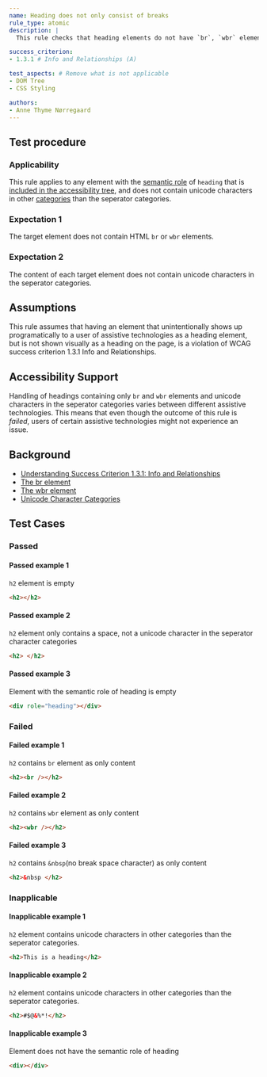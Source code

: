 ```yaml
---
name: Heading does not only consist of breaks
rule_type: atomic
description: | 
  This rule checks that heading elements do not have `br`, `wbr` elements or unicode separator characters as their only content.

success_criterion: 
- 1.3.1 # Info and Relationships (A)

test_aspects: # Remove what is not applicable
- DOM Tree
- CSS Styling

authors:
- Anne Thyme Nørregaard
---
```


## Test procedure

### Applicability

This rule applies to any element with the [semantic role](#semantic-role) of `heading` that is [included in the accessibility tree](#included-in-the-accessibility-tree), and does not contain unicode characters in other [categories]((https://www.fileformat.info/info/unicode/category/index.htm)) than the seperator categories.

### Expectation 1

The target element does not contain HTML `br` or `wbr` elements.

### Expectation 2

The content of each target element does not contain unicode characters in the seperator categories. 

## Assumptions

This rule assumes that having an element that unintentionally shows up programatically to a user of assistive technologies as a heading element, but is not shown visually as a heading on the page, is a violation of WCAG success criterion 1.3.1 Info and Relationships.

## Accessibility Support

Handling of headings containing only `br` and `wbr` elements and unicode characters in the seperator categories varies between different assistive technologies. This means that even though the outcome of this rule is *failed*, users of certain assistive technologies might not experience an issue.

## Background

- [Understanding Success Criterion 1.3.1: Info and Relationships](https://www.w3.org/WAI/WCAG21/Understanding/info-and-relationships.html)
- [The br element](https://www.w3.org/TR/html/textlevel-semantics.html#the-br-element)
- [The wbr element](https://www.w3.org/TR/html/textlevel-semantics.html#the-wbr-element)
- [Unicode Character Categories](https://www.fileformat.info/info/unicode/category/index.htm)

## Test Cases

### Passed

#### Passed example 1

`h2` element is empty

```html
<h2></h2>
```

#### Passed example 2

`h2` element only contains a space, not a unicode character in the seperator character categories

```html
<h2> </h2>
```

#### Passed example 3

Element with the semantic role of heading is empty

```html
<div role="heading"></div>
```

### Failed

#### Failed example 1

`h2` contains `br` element as only content

```html
<h2><br /></h2>
```

#### Failed example 2

`h2` contains `wbr` element as only content

```html
<h2><wbr /></h2>
```

#### Failed example 3

`h2` contains `&nbsp`(no break space character) as only content

```html
<h2>&nbsp </h2>
```

### Inapplicable

#### Inapplicable example 1

`h2` element contains unicode characters in other categories than the seperator categories.

```html
<h2>This is a heading</h2>
```

#### Inapplicable example 2

`h2` element contains unicode characters in other categories than the seperator categories.

```html
<h2>#$@&%*!</h2>
```

#### Inapplicable example 3

Element does not have the semantic role of heading

```html
<div></div>
```
